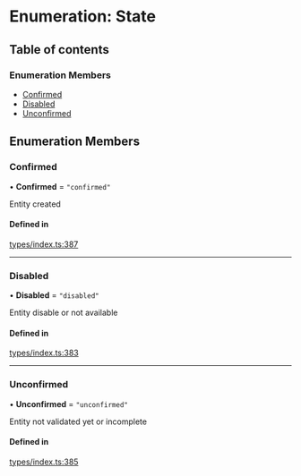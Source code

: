 # Enumeration: State

## Table of contents

### Enumeration Members

- [Confirmed](State.md#confirmed)
- [Disabled](State.md#disabled)
- [Unconfirmed](State.md#unconfirmed)

## Enumeration Members

### Confirmed

• **Confirmed** = ``"confirmed"``

Entity created

#### Defined in

[types/index.ts:387](https://github.com/nevermined-io/components-catalog/blob/2da13f5/lib/src/types/index.ts#L387)

___

### Disabled

• **Disabled** = ``"disabled"``

Entity disable or not available

#### Defined in

[types/index.ts:383](https://github.com/nevermined-io/components-catalog/blob/2da13f5/lib/src/types/index.ts#L383)

___

### Unconfirmed

• **Unconfirmed** = ``"unconfirmed"``

Entity not validated yet or incomplete

#### Defined in

[types/index.ts:385](https://github.com/nevermined-io/components-catalog/blob/2da13f5/lib/src/types/index.ts#L385)
